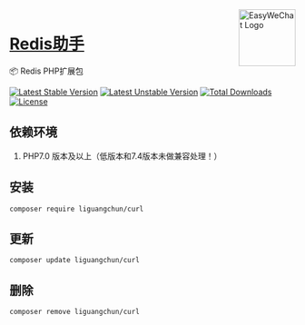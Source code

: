 <img align="right" width="100" src="https://aliyun.oss.dtapp.net/public/hao/images/ico.png" alt="EasyWeChat Logo"/>

<h1 align="left"><a href="https://www.dtapp.net/">Redis助手</a></h1>

📦 Redis PHP扩展包

[![Latest Stable Version](https://poser.pugx.org/liguangchun/curl/v/stable)](https://packagist.org/packages/liguangchun/curl) 
[![Latest Unstable Version](https://poser.pugx.org/liguangchun/curl/v/unstable)](https://packagist.org/packages/liguangchun/curl) 
[![Total Downloads](https://poser.pugx.org/liguangchun/curl/downloads)](https://packagist.org/packages/liguangchun/curl) 
[![License](https://poser.pugx.org/liguangchun/curl/license)](https://packagist.org/packages/liguangchun/curl)

## 依赖环境

1. PHP7.0 版本及以上（低版本和7.4版本未做兼容处理！）

## 安装

```text
composer require liguangchun/curl
```

## 更新

```text
composer update liguangchun/curl
```

## 删除

```text
composer remove liguangchun/curl
```
